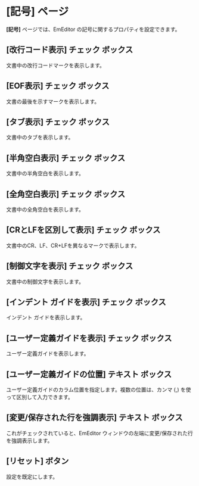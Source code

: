 # \[記号\] ページ

**\[記号\]** ページでは、EmEditor の記号に関するプロパティを設定できます。

## \[改行コード表示\] チェック ボックス

文書中の改行コードマークを表示します。

## \[EOF表示\] チェック ボックス

文書の最後を示すマークを表示します。

## \[タブ表示\] チェック ボックス

文書中のタブを表示します。

## \[半角空白表示\] チェック ボックス

文書中の半角空白を表示します。

## \[全角空白表示\] チェック ボックス

文書中の全角空白を表示します。

## \[CRとLFを区別して表示\] チェック ボックス

文書中のCR、LF、CR+LFを異なるマークで表示します。

## \[制御文字を表示\] チェック ボックス

文書中の制御文字を表示します。

## \[インデント ガイドを表示\] チェック ボックス

インデント ガイドを表示します。

## \[ユーザー定義ガイドを表示\] チェック ボックス

ユーザー定義ガイドを表示します。

## \[ユーザー定義ガイドの位置\] テキスト ボックス

ユーザー定義ガイドのカラム位置を指定します。複数の位置は、カンマ (,) を使って区別して入力できます。

## \[変更/保存された行を強調表示\] テキスト ボックス

これがチェックされていると、EmEditor ウィンドウの左端に変更/保存された行を強調表示します。

## \[リセット\] ボタン

設定を既定にします。

